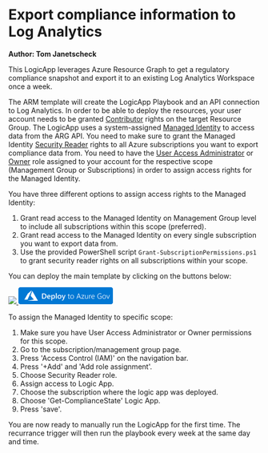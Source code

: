 # Export compliance information to Log Analytics 

**Author: Tom Janetscheck**

This LogicApp leverages Azure Resource Graph to get a regulatory compliance snapshot and export it to an existing Log Analytics Workspace once a week.

The ARM template will create the LogicApp Playbook and an API connection to Log Analytics. In order to be able to deploy the resources, your user account needs to be granted [Contributor](https://docs.microsoft.com/en-us/azure/role-based-access-control/built-in-roles#contributor) rights on the target Resource Group. The LogicApp uses a system-assigned [Managed Identity](https://docs.microsoft.com/en-us/azure/active-directory/managed-identities-azure-resources/overview) to access data from the ARG API. You need to make sure to grant the Managed Identity [Security Reader](https://docs.microsoft.com/en-us/azure/role-based-access-control/built-in-roles#security-reader) rights to all Azure subscriptions you want to export compliance data from. You need to have the [User Access Administrator](https://docs.microsoft.com/en-us/azure/role-based-access-control/built-in-roles#user-access-administrator) or [Owner](https://docs.microsoft.com/en-us/azure/role-based-access-control/built-in-roles#owner) role assigned to your account for the respective scope (Management Group or Subscriptions) in order to assign access rights for the Managed Identity.

You have three different options to assign access rights to the Managed Identity:

1. Grant read access to the Managed Identity on Management Group level to include all subscriptions within this scope (preferred).
2. Grant read access to the Managed Identity on every single subscription you want to export data from.
3. Use the provided PowerShell script `Grant-SubscriptionPermissions.ps1` to grant security reader rights on all subscriptions within your scope.

You can deploy the main template by clicking on the buttons below:

<a href="https://portal.azure.com/#create/Microsoft.Template/uri/https%3A%2F%2Fraw.githubusercontent.com%2FAzure%2FAzure-Security-Center%2Fmaster%2FWorkflow%2520automation%2FExport-ComplianceData%2Fazuredeploy.json" target="_blank">
    <img src="https://aka.ms/deploytoazurebutton"/>
</a>
<a href="https://portal.azure.us/#create/Microsoft.Template/uri/https%3A%2F%2Fraw.githubusercontent.com%2FAzure%2FAzure-Security-Center%2Fmaster%2FWorkflow%2520automation%2FExport-ComplianceData%2Fazuredeploy.json" target="_blank">
<img src="https://raw.githubusercontent.com/Azure/azure-quickstart-templates/master/1-CONTRIBUTION-GUIDE/images/deploytoazuregov.png"/>
</a> 

To assign the Managed Identity to specific scope:
1. Make sure you have User Access Administrator or Owner permissions for this scope.
2. Go to the subscription/management group page.
3. Press 'Access Control (IAM)' on the navigation bar.
4. Press '+Add' and 'Add role assignment'.
5. Choose Security Reader role.
6. Assign access to Logic App.
7. Choose the subscription where the logic app was deployed.
8. Choose 'Get-ComplianceState' Logic App.
9. Press 'save'.

You are now ready to manually run the LogicApp for the first time. The recurrance trigger will then run the playbook every week at the same day and time.